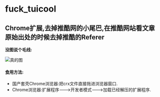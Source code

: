 # fuck_tuicool
## Chrome扩展,去掉推酷网的小尾巴,在推酷网站看文章原始出处的时候去掉推酷的Referer
**没图说个毛线:**

![真的图](https://ooo.0o0.ooo/2017/04/30/5904c1f89cba8.png)

#### 食用方法:
* 国产套壳Chrome浏览器:把crx文件直接拖进浏览器窗口.
* Chrome浏览器:扩展程序--->开发者模式--->加载已经解压的扩展程序.
